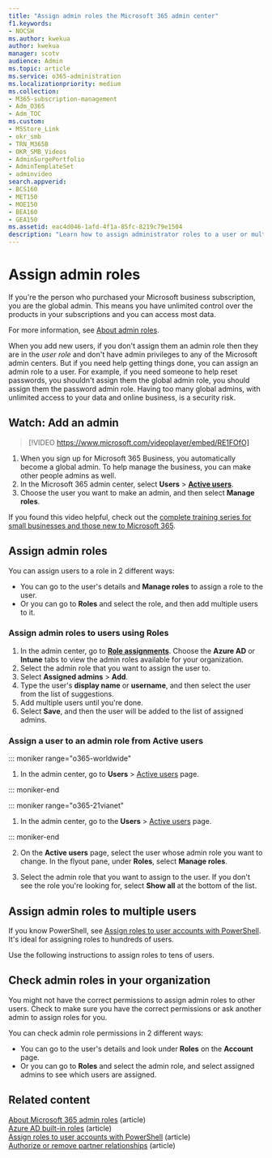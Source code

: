 ```yaml
---
title: "Assign admin roles the Microsoft 365 admin center"
f1.keywords:
- NOCSH
ms.author: kwekua
author: kwekua
manager: scotv
audience: Admin
ms.topic: article
ms.service: o365-administration
ms.localizationpriority: medium
ms.collection: 
- M365-subscription-management
- Adm_O365
- Adm_TOC
ms.custom:
- MSStore_Link
- okr_smb
- TRN_M365B
- OKR_SMB_Videos
- AdminSurgePortfolio
- AdminTemplateSet
- adminvideo
search.appverid:
- BCS160
- MET150
- MOE150
- BEA160
- GEA150
ms.assetid: eac4d046-1afd-4f1a-85fc-8219c79e1504
description: "Learn how to assign administrator roles to a user or multiple users in your business so that they can perform specific tasks in the admin center."
---
```


# Assign admin roles

If you're the person who purchased your Microsoft business subscription, you are the global admin. This means you have unlimited control over the products in your subscriptions and you can access most data.

For more information, see [About admin roles](about-admin-roles.md).

When you add new users, if you don't assign them an admin role then they are in the *user role* and don't have admin privileges to any of the Microsoft admin centers. But if you need help getting things done, you can assign an admin role to a user. For example, if you need someone to help reset passwords, you shouldn't assign them the global admin role, you should assign them the password admin role. Having too many global admins, with unlimited access to your data and online business, is a security risk.

## Watch: Add an admin

> [!VIDEO https://www.microsoft.com/videoplayer/embed/RE1FOfO] 

1. When you sign up for Microsoft 365 Business, you automatically become a global admin. To help manage the business, you can make other people admins as well. 
1. In the Microsoft 365 admin center, select **Users** > <a href="https://go.microsoft.com/fwlink/p/?linkid=834822" target="_blank">**Active users**</a>.
1. Choose the user you want to make an admin, and then select **Manage roles**.

If you found this video helpful, check out the [complete training series for small businesses and those new to Microsoft 365](../../business-video/index.yml).

## Assign admin roles 

You can assign users to a role in 2 different ways:

- You can go to the user's details and **Manage roles** to assign a role to the user.
- Or you can go to **Roles** and select the role, and then add multiple users to it.

### Assign admin roles to users using Roles

1. In the admin center, go to <a href="https://go.microsoft.com/fwlink/p/?linkid=2097861" target="_blank">**Role assignments**</a>. Choose the **Azure AD** or **Intune** tabs to view the admin roles available for your organization.
2. Select the admin role that you want to assign the user to.
3. Select **Assigned admins** > **Add**.
4. Type the user's **display name** or **username**, and then select the user from the list of suggestions.
5. Add multiple users until you're done.
6. Select **Save**, and then the user will be added to the list of assigned admins.

### Assign a user to an admin role from Active users

::: moniker range="o365-worldwide"

1. In the admin center, go to **Users** > [Active users](https://go.microsoft.com/fwlink/p/?linkid=834822) page.

::: moniker-end

::: moniker range="o365-21vianet"

1. In the admin center, go to the **Users** > <a href="https://go.microsoft.com/fwlink/p/?linkid=850628" target="_blank">Active users</a> page.

::: moniker-end

2. On the **Active users** page, select the user whose admin role you want to change. In the flyout pane, under **Roles**, select **Manage roles**.

3. Select the admin role that you want to assign to the user. If you don't see the role you're looking for, select **Show all** at the bottom of the list.

## Assign admin roles to multiple users

If you know PowerShell, see [Assign roles to user accounts with PowerShell](../../enterprise/assign-roles-to-user-accounts-with-microsoft-365-powershell.md). It's ideal for assigning roles to hundreds of users.
  
Use the following instructions to assign roles to tens of users.

## Check admin roles in your organization

You might not have the correct permissions to assign admin roles to other users. Check to make sure you have the correct permissions or ask another admin to assign roles for you.

You can check admin role permissions in 2 different ways:

- You can go to the user's details and look under **Roles** on the **Account** page.
- Or you can go to **Roles** and select the admin role, and select assigned admins to see which users are assigned.

## Related content

[About Microsoft 365 admin roles](about-admin-roles.md) (article)\
[Azure AD built-in roles](/azure/active-directory/roles/permissions-reference) (article)\
[Assign roles to user accounts with PowerShell](../../enterprise/assign-roles-to-user-accounts-with-microsoft-365-powershell.md) (article)\
[Authorize or remove partner relationships](../misc/add-partner.md) (article)